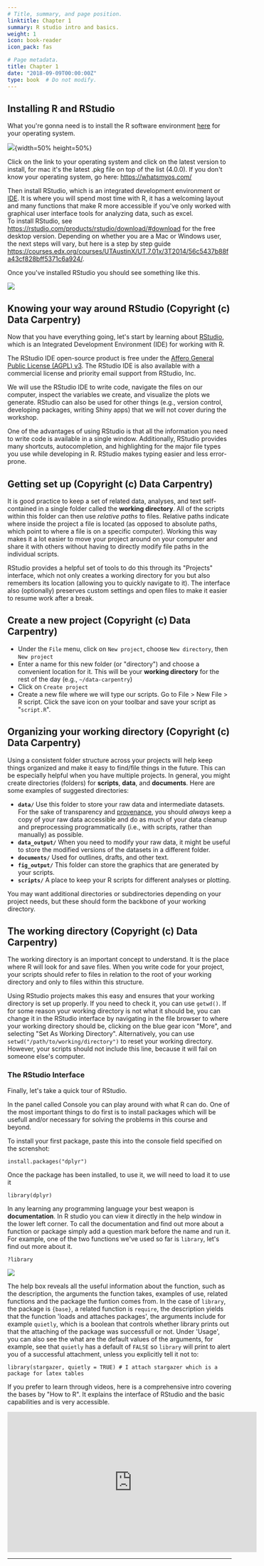 ```yaml
---
# Title, summary, and page position.
linktitle: Chapter 1
summary: R studio intro and basics.
weight: 1
icon: book-reader
icon_pack: fas

# Page metadata.
title: Chapter 1
date: "2018-09-09T00:00:00Z"
type: book  # Do not modify.
---
```


## Installing R and RStudio

What you're gonna need is to install the R software environment [here](https://mirrors.dotsrc.org/cran/) for your operating system.
  
![](https://eeecon.uibk.ac.at/~discdown/rprogramming/images/02/02_R_cran.jpg){width=50% height=50%}  
  
Click on the link to your operating system and click on the latest version to install, for mac it's the latest .pkg file on top of the list (4.0.0). If you don't know your operating system, go here: https://whatsmyos.com/

Then install RStudio, which is an integrated development environment or [IDE](https://en.wikipedia.org/wiki/Integrated_development_environment). It is where you will spend most time with R, it has a welcoming layout and many functions that make R more accessible if you've only worked with graphical user interface tools for analyzing data, such as excel.  
To install RStudio, see https://rstudio.com/products/rstudio/download/#download for the free desktop version. Depending on whether you are a Mac or Windows user, the next steps will vary, but here is a step by step guide https://courses.edx.org/courses/UTAustinX/UT.7.01x/3T2014/56c5437b88fa43cf828bff5371c6a924/. 

Once you've installed RStudio you should see something like this.  
  
![](/assets/images/icon.png)


## Knowing your way around RStudio (Copyright (c) Data Carpentry)

Now that you have everything going, let's start by learning about [RStudio](https://www.rstudio.com/), which is an
Integrated Development Environment (IDE) for working with R.

The RStudio IDE open-source product is free under the
[Affero General Public License (AGPL) v3](https://www.gnu.org/licenses/agpl-3.0.en.html).
The RStudio IDE is also available with a commercial license and priority email
support from RStudio, Inc.

We will use the RStudio IDE to write code, navigate the files on our computer,
inspect the variables we create, and visualize the plots we generate. RStudio 
can also be used for other things (e.g., version control, developing packages, 
writing Shiny apps) that we will not cover during the workshop. 

One of the advantages of using RStudio is that all the information
you need to write code is available in a single window. Additionally, RStudio 
provides many shortcuts, autocompletion, and highlighting for the major file 
types you use while developing in R. RStudio makes typing easier and less
error-prone.


## Getting set up (Copyright (c) Data Carpentry)

It is good practice to keep a set of related data, analyses, and text
self-contained in a single folder called the **working directory**. All of the
scripts within this folder can then use *relative paths* to files. Relative paths
indicate where inside the project a file is located (as opposed to absolute paths, 
which point to where a file is on a specific computer). Working this way makes it
a lot easier to move your project around on your computer and share it with
others without having to directly modify file paths in the individual scripts.

RStudio provides a helpful set of tools to do this through its "Projects"
interface, which not only creates a working directory for you but also remembers
its location (allowing you to quickly navigate to it). The interface also 
(optionally) preserves custom settings and open files to make it easier to 
resume work after a break. 


## Create a new project (Copyright (c) Data Carpentry)

* Under the `File` menu, click on `New project`, choose `New directory`, then
  `New project`
* Enter a name for this new folder (or "directory") and choose a convenient
  location for it. This will be your **working directory** for the rest of the
  day (e.g., `~/data-carpentry`)
* Click on `Create project`
* Create a new file where we will type our scripts. Go to File > New File > R
  script. Click the save icon on your toolbar and save your script as
  "`script.R`".
  
## Organizing your working directory (Copyright (c) Data Carpentry)

Using a consistent folder structure across your projects will help keep things
organized and make it easy to find/file things in the future. This
can be especially helpful when you have multiple projects. In general, you might
create directories (folders) for **scripts**, **data**, and **documents**. Here
are some examples of suggested directories:

 - **`data/`** Use this folder to store your raw data and intermediate datasets. 
   For the sake of transparency and [provenance](https://en.wikipedia.org/wiki/Provenance), you
   should *always* keep a copy of your raw data accessible and do as much of
   your data cleanup and preprocessing programmatically (i.e., with scripts,
   rather than manually) as possible.
 - **`data_output/`** When you need to modify your raw data,
   it might be useful to store the modified versions of the datasets in a different folder.
 - **`documents/`** Used for outlines, drafts, and other
   text.
 - **`fig_output/`** This folder can store the graphics that are generated
   by your scripts.
 - **`scripts/`** A place to keep your R scripts for
   different analyses or plotting.

You may want additional directories or subdirectories depending on your project
needs, but these should form the backbone of your working directory.

<!-- ![Example of a working directory structure](../fig/working-directory-structure.png) -->

## The working directory (Copyright (c) Data Carpentry)

The working directory is an important concept to understand. It is the place
where R will look for and save files. When you write code for
your project, your scripts should refer to files in relation to the root of your working
directory and only to files within this structure.

Using RStudio projects makes this easy and ensures that your working directory
is set up properly. If you need to check it, you can use `getwd()`. If for some
reason your working directory is not what it should be, you can change it in the
RStudio interface by navigating in the file browser to where your working directory
should be, clicking on the blue gear icon "More", and selecting "Set As Working
Directory". Alternatively, you can use `setwd("/path/to/working/directory")` to
reset your working directory. However, your scripts should not include this line,
because it will fail on someone else's computer.

  
### The RStudio Interface  
Finally, let's take a quick tour of RStudio.

In the panel called Console you can play around with what R can do. One of the most important things to do first is to install packages which will be usefull and/or necessary for solving the problems in this course and beyond. 

To install your first package, paste this into the console field specified on the screnshot:
```
install.packages("dplyr")
```
Once the package has been installed, to use it, we will need to load it to use it 
```
library(dplyr)
```

In any learning any programming language your best weapon is __documentation__. In R studio you can view it directly in the help window in the lower left corner. To call the documentation and find out more about a function or package simply add a question mark before the name and run it. For example, one of the two functions we've used so far is `library`, let's find out more about it. 

```
?library
```
![](images/RStudioIntro2.png)

The help box reveals all the useful information about the function, such as the description, the arguments the function takes, examples of use, related functions and the package the funtion comes from. In the case of `library`, the package is `{base}`, a related function is `require`, the description yields that the function 'loads and attaches packages', the arguments include for example `quietly`, which is a boolean that controls whether library prints out that the attaching of the package was successfull or not. Under 'Usage', you can also see the what are the default values of the arguments, for example, see that `quietly` has a default of `FALSE` so `library` will print to alert you of a successful attachment, unless you explicitly tell it not to: 
```
library(stargazer, quietly = TRUE) # I attach stargazer which is a package for latex tables
```  

If you prefer to learn through videos, here is a comprehensive intro covering the bases by "How to R". It explains the interface of RStudio and the basic capabilities and is very accessible.

<iframe width="560" height="315" src="https://www.youtube.com/embed/lVKMsaWju8w" frameborder="0"  allowfullscreen ></iframe>
  
------
